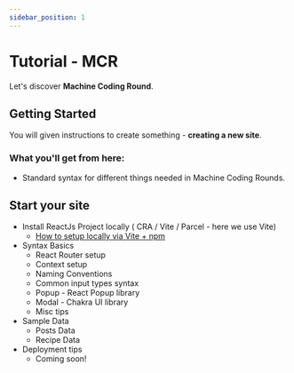 ```yaml
---
sidebar_position: 1
---
```


# Tutorial - MCR

Let's discover **Machine Coding Round**.

## Getting Started

You will given instructions to create something - **creating a new site**.

### What you'll get from here:

- Standard syntax for different things needed in Machine Coding Rounds. 

## Start your site
- Install ReactJs Project locally ( CRA / Vite / Parcel - here we use Vite)
    - [How to setup locally via Vite + npm](/blog/installvite)
- Syntax Basics
    - React Router setup
    - Context setup
    - Naming Conventions
    - Common input types syntax
    - Popup - React Popup library
    - Modal - Chakra UI library 
    - Misc tips 
- Sample Data 
    - Posts Data 
    - Recipe Data 
- Deployment tips
    - Coming soon!
